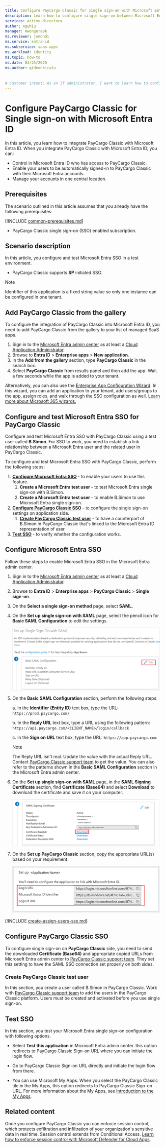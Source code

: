 ```yaml
---
title: Configure PayCargo Classic for Single sign-on with Microsoft Entra ID
description: Learn how to configure single sign-on between Microsoft Entra ID and PayCargo Classic.
services: active-directory
author: nguhiu
manager: mwongerapk
ms.reviewer: jomondi
ms.service: entra-id
ms.subservice: saas-apps
ms.workload: identity
ms.topic: how-to
ms.date: 03/25/2025
ms.author: gideonkiratu


# Customer intent: As an IT administrator, I want to learn how to configure single sign-on between Microsoft Entra ID and PayCargo Classic so that I can control who has access to PayCargo Classic, enable automatic sign-in with Microsoft Entra accounts, and manage my accounts in one central location.
---
```


# Configure PayCargo Classic for Single sign-on with Microsoft Entra ID

In this article,  you learn how to integrate PayCargo Classic with Microsoft Entra ID. When you integrate PayCargo Classic with Microsoft Entra ID, you can:

* Control in Microsoft Entra ID who has access to PayCargo Classic.
* Enable your users to be automatically signed-in to PayCargo Classic with their Microsoft Entra accounts.
* Manage your accounts in one central location.

## Prerequisites
The scenario outlined in this article assumes that you already have the following prerequisites:

[!INCLUDE [common-prerequisites.md](~/identity/saas-apps/includes/common-prerequisites.md)]
* PayCargo Classic single sign-on (SSO) enabled subscription.

## Scenario description

In this article,  you configure and test Microsoft Entra SSO in a test environment.

* PayCargo Classic supports **SP** initiated SSO.

> [!NOTE]
> Identifier of this application is a fixed string value so only one instance can be configured in one tenant.

## Add PayCargo Classic from the gallery

To configure the integration of PayCargo Classic into Microsoft Entra ID, you need to add PayCargo Classic from the gallery to your list of managed SaaS apps.

1. Sign in to the [Microsoft Entra admin center](https://entra.microsoft.com) as at least a [Cloud Application Administrator](~/identity/role-based-access-control/permissions-reference.md#cloud-application-administrator).
1. Browse to **Entra ID** > **Enterprise apps** > **New application**.
1. In the **Add from the gallery** section, type **PayCargo Classic** in the search box.
1. Select **PayCargo Classic** from results panel and then add the app. Wait a few seconds while the app is added to your tenant.

Alternatively, you can also use the [Enterprise App Configuration Wizard](https://portal.office.com/AdminPortal/home?Q=Docs#/azureadappintegration). In this wizard, you can add an application to your tenant, add users/groups to the app, assign roles, and walk through the SSO configuration as well. [Learn more about Microsoft 365 wizards.](/microsoft-365/admin/misc/azure-ad-setup-guides)

## Configure and test Microsoft Entra SSO for PayCargo Classic

Configure and test Microsoft Entra SSO with PayCargo Classic using a test user called **B.Simon**. For SSO to work, you need to establish a link relationship between a Microsoft Entra user and the related user in PayCargo Classic.

To configure and test Microsoft Entra SSO with PayCargo Classic, perform the following steps:

1. **[Configure Microsoft Entra SSO](#configure-microsoft-entra-sso)** - to enable your users to use this feature.
    1. **Create a Microsoft Entra test user** - to test Microsoft Entra single sign-on with B.Simon.
    1. **Create a Microsoft Entra test user** - to enable B.Simon to use Microsoft Entra single sign-on.
1. **[Configure PayCargo Classic SSO](#configure-paycargo-classic-sso)** - to configure the single sign-on settings on application side.
    1. **[Create PayCargo Classic test user](#create-paycargo-classic-test-user)** - to have a counterpart of B.Simon in PayCargo Classic that's linked to the Microsoft Entra ID representation of user.
1. **[Test SSO](#test-sso)** - to verify whether the configuration works.

## Configure Microsoft Entra SSO

Follow these steps to enable Microsoft Entra SSO in the Microsoft Entra admin center.

1. Sign in to the [Microsoft Entra admin center](https://entra.microsoft.com) as at least a [Cloud Application Administrator](~/identity/role-based-access-control/permissions-reference.md#cloud-application-administrator).
1. Browse to **Entra ID** > **Enterprise apps** > **PayCargo Classic** > **Single sign-on**.
1. On the **Select a single sign-on method** page, select **SAML**.
1. On the **Set up single sign-on with SAML** page, select the pencil icon for **Basic SAML Configuration** to edit the settings.

   ![Screenshot shows how to edit Basic SAML Configuration.](common/edit-urls.png "Basic Configuration")

1. On the **Basic SAML Configuration** section, perform the following steps:

    a. In the **Identifier (Entity ID)** text box, type the URL:
    `https://prod.paycargo.com/`

    b. In the **Reply URL** text box, type a URL using the following pattern:
    `https://api.paycargo.com/<CLIENT_NAME>/login/callback`

    c. In the **Sign on URL** text box, type the URL:
    `https://app.paycargo.com`

	> [!NOTE]
	> The Reply URL isn't real. Update the value with the actual Reply URL. Contact [PayCargo Classic support team](mailto:support@paycargo.com) to get the value. You can also refer to the patterns shown in the **Basic SAML Configuration** section in the Microsoft Entra admin center.

1. On the **Set up single sign-on with SAML** page, in the **SAML Signing Certificate** section,  find **Certificate (Base64)** and select **Download** to download the certificate and save it on your computer.

	![Screenshot shows the Certificate download link.](common/certificatebase64.png "Certificate")

1. On the **Set up PayCargo Classic** section, copy the appropriate URL(s) based on your requirement.

	![Screenshot shows to copy configuration URLs.](common/copy-configuration-urls.png "Metadata")

[!INCLUDE [create-assign-users-sso.md](~/identity/saas-apps/includes/create-assign-users-sso.md)]

## Configure PayCargo Classic SSO

To configure single sign-on on **PayCargo Classic** side, you need to send the downloaded **Certificate (Base64)** and appropriate copied URLs from Microsoft Entra admin center to [PayCargo Classic support team](mailto:support@paycargo.com). They set this setting to have the SAML SSO connection set properly on both sides.

### Create PayCargo Classic test user

In this section, you create a user called B.Simon in PayCargo Classic. Work with [PayCargo Classic support team](mailto:support@paycargo.com) to add the users in the PayCargo Classic platform. Users must be created and activated before you use single sign-on.

## Test SSO 

In this section, you test your Microsoft Entra single sign-on configuration with following options.
 
* Select **Test this application** in Microsoft Entra admin center. this option redirects to PayCargo Classic Sign-on URL where you can initiate the login flow.
 
* Go to PayCargo Classic Sign-on URL directly and initiate the login flow from there.
 
* You can use Microsoft My Apps. When you select the PayCargo Classic tile in the My Apps, this option redirects to PayCargo Classic Sign-on URL. For more information about the My Apps, see [Introduction to the My Apps](https://support.microsoft.com/account-billing/sign-in-and-start-apps-from-the-my-apps-portal-2f3b1bae-0e5a-4a86-a33e-876fbd2a4510).

## Related content

Once you configure PayCargo Classic you can enforce session control, which protects exfiltration and infiltration of your organization's sensitive data in real time. Session control extends from Conditional Access. [Learn how to enforce session control with Microsoft Defender for Cloud Apps](/cloud-app-security/proxy-deployment-any-app).